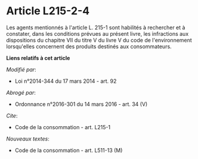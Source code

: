 # Article L215-2-4

Les agents mentionnés à l'article L. 215-1 sont habilités à rechercher et à constater, dans les conditions prévues au présent
livre, les infractions aux dispositions du chapitre VII du titre V du livre V du code de l'environnement lorsqu'elles
concernent des produits destinés aux consommateurs.

**Liens relatifs à cet article**

_Modifié par_:

  - Loi n°2014-344 du 17 mars 2014 - art. 92

_Abrogé par_:

  - Ordonnance n°2016-301 du 14 mars 2016 - art. 34 (V)

_Cite_:

  - Code de la consommation - art. L215-1

_Nouveaux textes_:

  - Code de la consommation - art. L511-13 (M)
